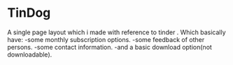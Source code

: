 # TinDog
A single page layout which i made with reference to tinder . Which basically have:
-some monthly subscription options.
-some feedback of other persons.
-some contact information.
-and a basic download option(not downloadable).

